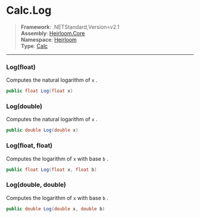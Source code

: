# Calc.Log

> **Framework**: .NETStandard,Version=v2.1  
> **Assembly**: [Heirloom.Core][0]  
> **Namespace**: [Heirloom][0]  
> **Type**: [Calc][1]  

--------------------------------------------------------------------------------

### Log(float)

Computes the natural logarithm of `x` .

```cs
public float Log(float x)
```

### Log(double)

Computes the natural logarithm of `x` .

```cs
public double Log(double x)
```

### Log(float, float)

Computes the logarithm of `x` with base `b` .

```cs
public float Log(float x, float b)
```

### Log(double, double)

Computes the logarithm of `x` with base `b` .

```cs
public double Log(double x, double b)
```

[0]: ..\Heirloom.Core.md
[1]: Heirloom.Calc.md

